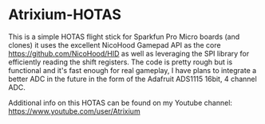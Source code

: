 # Atrixium-HOTAS

This is a simple HOTAS flight stick for Sparkfun Pro Micro boards (and clones) it uses the excellent NicoHood Gamepad API as the core https://github.com/NicoHood/HID as well as leveraging the SPI library for efficiently reading the shift registers. The code is pretty rough but is functional and it's fast enough for real gameplay, I have plans to integrate a better ADC in the future in the form of the Adafruit ADS1115 16bit, 4 channel ADC.

Additional info on this HOTAS can be found on my Youtube channel: https://www.youtube.com/user/Atrixium
